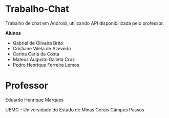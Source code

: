 # Trabalho-Chat
Trabalho de chat em Android, utilizando API disponibilizada pelo professor.

**Alunos**
- Gabriel de Oliveira Brito
- Cristiane Vilela de Azevedo
- Carina Carla da Costa
- Mateus Augusto Galieta Cruz
- Pedro Henrique Ferreira Lemos

# Professor
Eduardo Henrique Marques

UEMG - Universidade do Estado de Minas Gerais
Câmpus Passos
